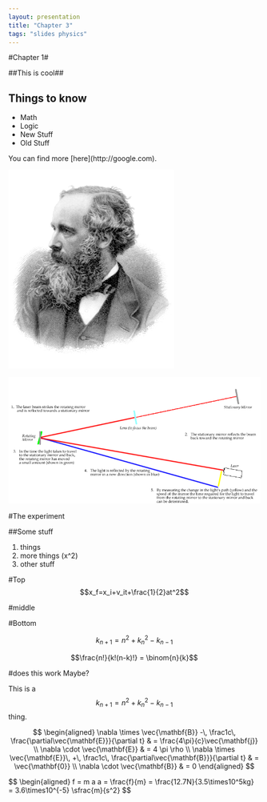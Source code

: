 ```yaml
---
layout: presentation
title: "Chapter 3"
tags: "slides physics"
---
```


<section>

#Chapter 1#

##This is cool##
</section>
<section>

Things to know
-----------
- Math
- Logic
- New Stuff
- Old Stuff
</section>
<section>
You can find more [here](http://google.com).

</section>
<section>

![](James_Clerk_Maxwell.png)

</section>
<section>

![](Speed_of_light.PNG)

#The experiment

</section>
<section>

##Some stuff

1. things
2. more things \(x^2\)
3. other stuff

</section>
<section>
<section>

#Top
$$x_f=x_i+v_it+\frac{1}{2}at^2$$

</section>
<section>

#middle

</section>
<section>

#Bottom

</section>
</section>
<section>

$$k_{n+1} = n^2 + k_n^2 - k_{n-1}$$


$$\frac{n!}{k!(n-k)!} = \binom{n}{k}$$

</section>
<section>
#does this work
Maybe?

This is a $$k_{n+1} = n^2 + k_n^2 - k_{n-1}$$ thing.

</section>
<section>

$$
\begin{aligned}
\nabla \times \vec{\mathbf{B}} -\, \frac1c\, \frac{\partial\vec{\mathbf{E}}}{\partial t} & = \frac{4\pi}{c}\vec{\mathbf{j}} \\   \nabla \cdot \vec{\mathbf{E}} & = 4 \pi \rho \\
\nabla \times \vec{\mathbf{E}}\, +\, \frac1c\, \frac{\partial\vec{\mathbf{B}}}{\partial t} & = \vec{\mathbf{0}} \\
\nabla \cdot \vec{\mathbf{B}} & = 0 \end{aligned}
$$

</section>
<section>
$$
\begin{aligned}
f = m a
a = \frac{f}{m}
= \frac{12.7N}{3.5\times10^5kg} = 3.6\times10^{-5} \sfrac{m}{s^2}
$$
</section>